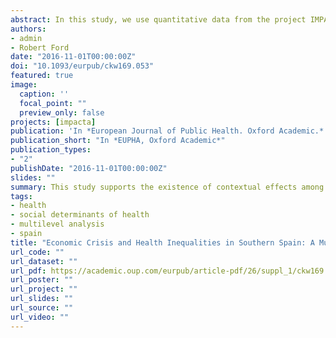 ```yaml
---
abstract: In this study, we use quantitative data from the project IMPACT-A, in particular information from the Spanish Health Barometers (2005-2014), to explain the variations between SES and health in Spain during the recent economic crisis. The contextual effect of social and macroeconomic indicators is analyzed through the use of multilevel regression models. The present work studies the changes in socioeconomic determinants of health and analyzes the evolution in this relationship for the period 2005–2014 in Spain. This study supports the existence of contextual effects among Spanish regions that varies the association between SES measures and health, and therefore points out the relevance of socioeconomic context in explaining the differences in individuals’ states of health. In addition, our model indicates that more attention should be paid to less studied SES measures, especially those related to the position of individuals in globalized labor markets.
authors:
- admin
- Robert Ford
date: "2016-11-01T00:00:00Z"
doi: "10.1093/eurpub/ckw169.053"
featured: true
image:
  caption: ''
  focal_point: ""
  preview_only: false
projects: [impacta]
publication: 'In *European Journal of Public Health. Oxford Academic.*'
publication_short: "In *EUPHA, Oxford Academic*"
publication_types:
- "2"
publishDate: "2016-11-01T00:00:00Z"
slides: ""
summary: This study supports the existence of contextual effects among Spanish regions that varies the association between SES measures and health, and therefore points out the relevance of socioeconomic context in explaining the differences in individuals’ states of health.
tags:
- health
- social determinants of health
- multilevel analysis
- spain
title: "Economic Crisis and Health Inequalities in Southern Spain: A Multilevel Analysis."
url_code: ""
url_dataset: ""
url_pdf: https://academic.oup.com/eurpub/article-pdf/26/suppl_1/ckw169.053/7368731/ckw169.053.pdf
url_poster: ""
url_project: ""
url_slides: ""
url_source: ""
url_video: ""
---
```

